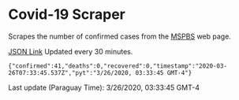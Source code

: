 # Covid-19 Scraper

Scrapes the number of confirmed cases from the [MSPBS](https://www.mspbs.gov.py/covid-19.php) web page.

[JSON Link](https://jmayalag.github.io/covid19-scrape/cases.json)
Updated every 30 minutes.
```
{"confirmed":41,"deaths":0,"recovered":0,"timestamp":"2020-03-26T07:33:45.537Z","pyt":"3/26/2020, 03:33:45 GMT-4"}
```
Last update (Paraguay Time): 3/26/2020, 03:33:45 GMT-4